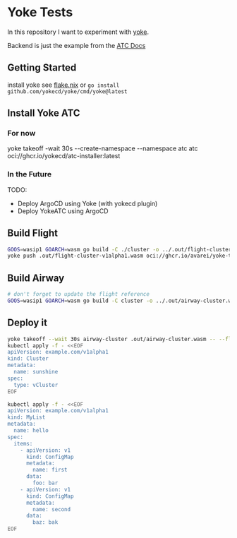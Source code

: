 # Yoke Tests

In this repository I want to experiment with [yoke](https://yokecd.github.io/docs/).

Backend is just the example from the [ATC Docs](https://yokecd.github.io/docs/airtrafficcontroller/atc/)

## Getting Started

install yoke see [flake.nix](./flake.nix) or `go install github.com/yokecd/yoke/cmd/yoke@latest`


## Install Yoke ATC

### For now
yoke takeoff -wait 30s --create-namespace --namespace atc atc oci://ghcr.io/yokecd/atc-installer:latest

### In the Future
TODO:

* Deploy ArgoCD using Yoke (with yokecd plugin)
* Deploy YokeATC using ArgoCD

## Build Flight
```sh
GOOS=wasip1 GOARCH=wasm go build -C ./cluster -o ../.out/flight-cluster.wasm ./flight
yoke push .out/flight-cluster-v1alpha1.wasm oci://ghcr.io/avarei/yoke-test/flight-cluster:v0.0.0-dirty
```

## Build Airway
```sh
# don't forget to update the flight reference
GOOS=wasip1 GOARCH=wasm go build -C cluster -o ../.out/airway-cluster.wasm ./airway
```

## Deploy it
```sh
yoke takeoff --wait 30s airway-cluster .out/airway-cluster.wasm -- --flight=oci://ghcr.io/avarei/yoke-test/flight-cluster:v0.0.0-dirty
kubectl apply -f - <<EOF
apiVersion: example.com/v1alpha1
kind: Cluster
metadata:
  name: sunshine
spec:
  type: vCluster
EOF
```

```sh
kubectl apply -f - <<EOF
apiVersion: example.com/v1alpha1
kind: MyList
metadata:
  name: hello
spec:
  items:
    - apiVersion: v1
      kind: ConfigMap
      metadata:
        name: first
      data:
        foo: bar
    - apiVersion: v1
      kind: ConfigMap
      metadata:
        name: second
      data:
        baz: bak
EOF


```